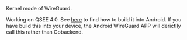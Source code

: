 Kernel mode of WireGuard.

Working on QSEE 4.0. See [here](https://lists.zx2c4.com/pipermail/wireguard/2017-November/002050.html) to find how to build it into Android. If you have build this into your device, the Android WireGuard APP will derictlly call this rather than Gobackend.
